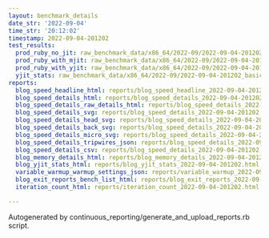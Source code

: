 ```yaml
---
layout: benchmark_details
date_str: '2022-09-04'
time_str: '20:12:02'
timestamp: 2022-09-04-201202
test_results:
  prod_ruby_no_jit: raw_benchmark_data/x86_64/2022-09/2022-09-04-201202_basic_benchmark_prod_ruby_no_jit.json
  prod_ruby_with_mjit: raw_benchmark_data/x86_64/2022-09/2022-09-04-201202_basic_benchmark_prod_ruby_with_mjit.json
  prod_ruby_with_yjit: raw_benchmark_data/x86_64/2022-09/2022-09-04-201202_basic_benchmark_prod_ruby_with_yjit.json
  yjit_stats: raw_benchmark_data/x86_64/2022-09/2022-09-04-201202_basic_benchmark_yjit_stats.json
reports:
  blog_speed_headline_html: reports/blog_speed_headline_2022-09-04-201202.html
  blog_speed_details_html: reports/blog_speed_details_2022-09-04-201202.html
  blog_speed_details_raw_details_html: reports/blog_speed_details_2022-09-04-201202.raw_details.html
  blog_speed_details_svg: reports/blog_speed_details_2022-09-04-201202.svg
  blog_speed_details_head_svg: reports/blog_speed_details_2022-09-04-201202.head.svg
  blog_speed_details_back_svg: reports/blog_speed_details_2022-09-04-201202.back.svg
  blog_speed_details_micro_svg: reports/blog_speed_details_2022-09-04-201202.micro.svg
  blog_speed_details_tripwires_json: reports/blog_speed_details_2022-09-04-201202.tripwires.json
  blog_speed_details_csv: reports/blog_speed_details_2022-09-04-201202.csv
  blog_memory_details_html: reports/blog_memory_details_2022-09-04-201202.html
  blog_yjit_stats_html: reports/blog_yjit_stats_2022-09-04-201202.html
  variable_warmup_warmup_settings_json: reports/variable_warmup_2022-09-04-201202.warmup_settings.json
  blog_exit_reports_bench_list_html: reports/blog_exit_reports_2022-09-04-201202.bench_list.html
  iteration_count_html: reports/iteration_count_2022-09-04-201202.html

---
```

Autogenerated by continuous_reporting/generate_and_upload_reports.rb script.
